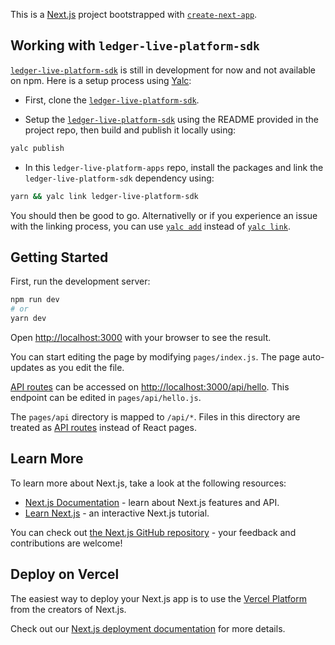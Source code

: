 This is a [Next.js](https://nextjs.org/) project bootstrapped with [`create-next-app`](https://github.com/vercel/next.js/tree/canary/packages/create-next-app).

## Working with `ledger-live-platform-sdk`

[`ledger-live-platform-sdk`](https://github.com/LedgerHQ/ledger-live-platform-sdk) is still in development for now and not available on npm. Here is a setup process using [Yalc](https://github.com/wclr/yalc):

- First, clone the [`ledger-live-platform-sdk`](https://github.com/LedgerHQ/ledger-live-platform-sdk).

- Setup the [`ledger-live-platform-sdk`](https://github.com/LedgerHQ/ledger-live-platform-sdk) using the README provided in the project repo, then build and publish it locally using:

```bash
yalc publish
```

- In this `ledger-live-platform-apps` repo, install the packages and link the `ledger-live-platform-sdk` dependency using:

```bash
yarn && yalc link ledger-live-platform-sdk
```

You should then be good to go. Alternativelly or if you experience an issue with the linking process, you can use [`yalc add`](https://github.com/wclr/yalc#add) instead of [`yalc link`](https://github.com/wclr/yalc#link).

## Getting Started

First, run the development server:

```bash
npm run dev
# or
yarn dev
```

Open [http://localhost:3000](http://localhost:3000) with your browser to see the result.

You can start editing the page by modifying `pages/index.js`. The page auto-updates as you edit the file.

[API routes](https://nextjs.org/docs/api-routes/introduction) can be accessed on [http://localhost:3000/api/hello](http://localhost:3000/api/hello). This endpoint can be edited in `pages/api/hello.js`.

The `pages/api` directory is mapped to `/api/*`. Files in this directory are treated as [API routes](https://nextjs.org/docs/api-routes/introduction) instead of React pages.

## Learn More

To learn more about Next.js, take a look at the following resources:

- [Next.js Documentation](https://nextjs.org/docs) - learn about Next.js features and API.
- [Learn Next.js](https://nextjs.org/learn) - an interactive Next.js tutorial.

You can check out [the Next.js GitHub repository](https://github.com/vercel/next.js/) - your feedback and contributions are welcome!

## Deploy on Vercel

The easiest way to deploy your Next.js app is to use the [Vercel Platform](https://vercel.com/new?utm_medium=default-template&filter=next.js&utm_source=create-next-app&utm_campaign=create-next-app-readme) from the creators of Next.js.

Check out our [Next.js deployment documentation](https://nextjs.org/docs/deployment) for more details.
